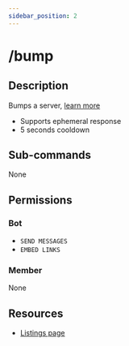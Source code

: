 ```yaml
---
sidebar_position: 2
---
```


# /bump
## Description
Bumps a server, [learn more](/docs/listings/setup)

- Supports ephemeral response
- 5 seconds cooldown

## Sub-commands
None

## Permissions
### Bot
- `SEND MESSAGES`
- `EMBED LINKS`

### Member
None

## Resources 
- [Listings page](https://comio.cf/servers)